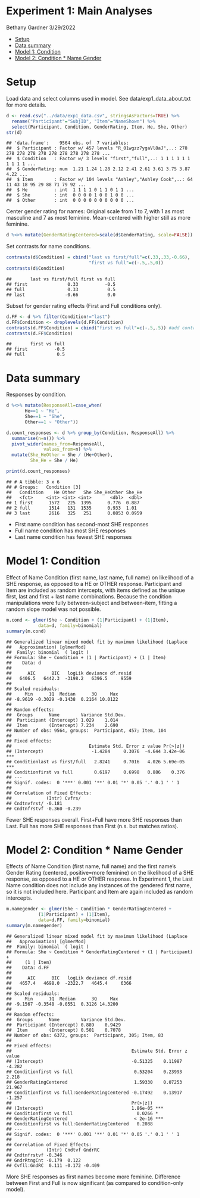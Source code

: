 Experiment 1: Main Analyses
================
Bethany Gardner
3/29/2022

-   [Setup](#setup)
-   [Data summary](#data-summary)
-   [Model 1: Condition](#model-1-condition)
-   [Model 2: Condition \* Name Gender](#model-2-condition--name-gender)

# Setup

Load data and select columns used in model. See data/exp1_data_about.txt
for more details.

``` r
d <- read.csv("../data/exp1_data.csv", stringsAsFactors=TRUE) %>%
  rename("Participant"="SubjID", "Item"="NameShown") %>%
  select(Participant, Condition, GenderRating, Item, He, She, Other)
str(d)
```

    ## 'data.frame':    9564 obs. of  7 variables:
    ##  $ Participant : Factor w/ 457 levels "R_01wgzz7ygaVl8aJ",..: 278 278 278 278 278 278 278 278 278 278 ...
    ##  $ Condition   : Factor w/ 3 levels "first","full",..: 1 1 1 1 1 1 1 1 1 1 ...
    ##  $ GenderRating: num  1.21 1.24 1.28 2.12 2.41 2.61 3.61 3.75 3.87 4.22 ...
    ##  $ Item        : Factor w/ 104 levels "Ashley","Ashley Cook",..: 64 11 43 18 95 29 88 71 79 92 ...
    ##  $ He          : int  1 1 1 1 0 1 1 0 1 1 ...
    ##  $ She         : int  0 0 0 0 1 0 0 1 0 0 ...
    ##  $ Other       : int  0 0 0 0 0 0 0 0 0 0 ...

Center gender rating for names: Original scale from 1 to 7, with 1 as
most masculine and 7 as most feminine. Mean-centered with higher still
as more feminine.

``` r
d %<>% mutate(GenderRatingCentered=scale(d$GenderRating, scale=FALSE))
```

Set contrasts for name conditions.

``` r
contrasts(d$Condition) = cbind("last vs first/full"=c(.33,.33,-0.66), 
                               "first vs full"=c(-.5,.5,0))
contrasts(d$Condition)
```

    ##       last vs first/full first vs full
    ## first               0.33          -0.5
    ## full                0.33           0.5
    ## last               -0.66           0.0

Subset for gender rating effects (First and Full conditions only).

``` r
d.FF <- d %>% filter(Condition!="last") 
d.FF$Condition <- droplevels(d.FF$Condition)
contrasts(d.FF$Condition) = cbind("first vs full"=c(-.5,.5)) #add contrast back
contrasts(d.FF$Condition)
```

    ##       first vs full
    ## first          -0.5
    ## full            0.5

# Data summary

Responses by condition.

``` r
d %<>% mutate(ResponseAll=case_when(
       He==1 ~ "He",
       She==1 ~ "She", 
       Other==1 ~ "Other"))

d.count_responses <- d %>% group_by(Condition, ResponseAll) %>%
  summarise(n=n()) %>%
  pivot_wider(names_from=ResponseAll,
              values_from=n) %>%
  mutate(She_HeOther = She / (He+Other),
         She_He = She / He)

print(d.count_responses)
```

    ## # A tibble: 3 x 6
    ## # Groups:   Condition [3]
    ##   Condition    He Other   She She_HeOther She_He
    ##   <fct>     <int> <int> <int>       <dbl>  <dbl>
    ## 1 first      1572   225  1395      0.776  0.887 
    ## 2 full       1514   131  1535      0.933  1.01  
    ## 3 last       2616   325   251      0.0853 0.0959

-   First name condition has second-most SHE responses
-   Full name condition has most SHE responses
-   Last name condition has fewest SHE responses

# Model 1: Condition

Effect of Name Condition (first name, last name, full name) on
likelihood of a SHE response, as opposed to a HE or OTHER response.
Participant and Item are included as random intercepts, with items
defined as the unique first, last and first + last name combinations.
Because the condition manipulations were fully between-subject and
between-item, fitting a random slope model was not possible.

``` r
m.cond <- glmer(She ~ Condition + (1|Participant) + (1|Item), 
            data=d, family=binomial)
summary(m.cond)
```

    ## Generalized linear mixed model fit by maximum likelihood (Laplace
    ##   Approximation) [glmerMod]
    ##  Family: binomial  ( logit )
    ## Formula: She ~ Condition + (1 | Participant) + (1 | Item)
    ##    Data: d
    ## 
    ##      AIC      BIC   logLik deviance df.resid 
    ##   6406.5   6442.3  -3198.2   6396.5     9559 
    ## 
    ## Scaled residuals: 
    ##     Min      1Q  Median      3Q     Max 
    ## -8.9619 -0.3029 -0.1438  0.2164 10.0122 
    ## 
    ## Random effects:
    ##  Groups      Name        Variance Std.Dev.
    ##  Participant (Intercept) 1.029    1.014   
    ##  Item        (Intercept) 7.234    2.690   
    ## Number of obs: 9564, groups:  Participant, 457; Item, 104
    ## 
    ## Fixed effects:
    ##                             Estimate Std. Error z value Pr(>|z|)    
    ## (Intercept)                  -1.4284     0.3076  -4.644 3.42e-06 ***
    ## Conditionlast vs first/full   2.8241     0.7016   4.026 5.69e-05 ***
    ## Conditionfirst vs full        0.6197     0.6998   0.886    0.376    
    ## ---
    ## Signif. codes:  0 '***' 0.001 '**' 0.01 '*' 0.05 '.' 0.1 ' ' 1
    ## 
    ## Correlation of Fixed Effects:
    ##             (Intr) Cvfrs/
    ## Cndtnvfrst/ -0.181       
    ## Cndtnfrstvf -0.360 -0.239

Fewer SHE responses overall. First+Full have more SHE responses than
Last. Full has more SHE responses than First (n.s. but matches ratios).

# Model 2: Condition \* Name Gender

Effects of Name Condition (first name, full name) and the first name’s
Gender Rating (centered, positive=more feminine) on the likelihood of a
SHE response, as opposed to a HE or OTHER response. In Experiment 1, the
Last Name condition does not include any instances of the gendered first
name, so it is not included here. Participant and Item are again
included as random intercepts.

``` r
m.namegender <- glmer(She ~ Condition * GenderRatingCentered + 
            (1|Participant) + (1|Item), 
            data=d.FF, family=binomial)
summary(m.namegender)
```

    ## Generalized linear mixed model fit by maximum likelihood (Laplace
    ##   Approximation) [glmerMod]
    ##  Family: binomial  ( logit )
    ## Formula: She ~ Condition * GenderRatingCentered + (1 | Participant) +  
    ##     (1 | Item)
    ##    Data: d.FF
    ## 
    ##      AIC      BIC   logLik deviance df.resid 
    ##   4657.4   4698.0  -2322.7   4645.4     6366 
    ## 
    ## Scaled residuals: 
    ##     Min      1Q  Median      3Q     Max 
    ## -9.1567 -0.3548 -0.0551  0.3126 14.3200 
    ## 
    ## Random effects:
    ##  Groups      Name        Variance Std.Dev.
    ##  Participant (Intercept) 0.889    0.9429  
    ##  Item        (Intercept) 0.501    0.7078  
    ## Number of obs: 6372, groups:  Participant, 305; Item, 83
    ## 
    ## Fixed effects:
    ##                                             Estimate Std. Error z value
    ## (Intercept)                                 -0.51325    0.11987  -4.282
    ## Conditionfirst vs full                       0.53204    0.23993   2.218
    ## GenderRatingCentered                         1.59330    0.07253  21.967
    ## Conditionfirst vs full:GenderRatingCentered -0.17492    0.13917  -1.257
    ##                                             Pr(>|z|)    
    ## (Intercept)                                 1.86e-05 ***
    ## Conditionfirst vs full                        0.0266 *  
    ## GenderRatingCentered                         < 2e-16 ***
    ## Conditionfirst vs full:GenderRatingCentered   0.2088    
    ## ---
    ## Signif. codes:  0 '***' 0.001 '**' 0.01 '*' 0.05 '.' 0.1 ' ' 1
    ## 
    ## Correlation of Fixed Effects:
    ##             (Intr) Cndtvf GndrRC
    ## Cndtnfrstvf -0.346              
    ## GndrRtngCnt -0.179  0.122       
    ## Cvfll:GndRC  0.111 -0.172 -0.409

More SHE responses as first names become more feminine. Difference
between First and Full is now significant (as compared to condition-only
model).
